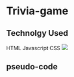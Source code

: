 # Trivia-game
## Technolgy Used
HTML
Javascript
CSS
<img src ='![Alt text](<Screenshot (1)-1.png>)'>
## pseudo-code
